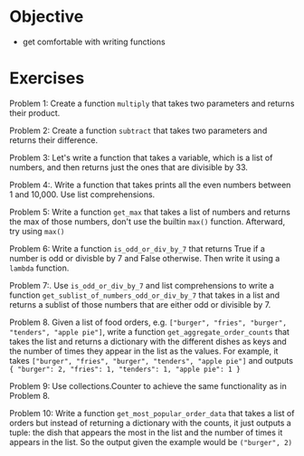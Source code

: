 # Objective
- get comfortable with writing functions

# Exercises
Problem 1: Create a function `multiply` that takes two parameters and returns their product.

Problem 2: Create a function `subtract` that takes two parameters and returns their difference.

Problem 3: Let's write a function that takes a variable, which is a list of numbers, and then returns just the ones that are divisible by 33.

Problem 4:. Write a function that takes prints all the even numbers between 1 and 10,000. Use list comprehensions.

Problem 5: Write a function `get_max` that takes a list of numbers and returns the max of those numbers, don't use the builtin `max()` function. Afterward,  try using `max()`

Problem 6: Write a function `is_odd_or_div_by_7` that returns True if a number is odd or divisble by 7 and False otherwise. Then write it using a `lambda` function.

Problem 7:. Use `is_odd_or_div_by_7` and list comprehensions to write a function `get_sublist_of_numbers_odd_or_div_by_7` that takes in a list and returns a sublist of those numbers that are either odd or divisible by 7.

Problem 8. Given a list of food orders, e.g. ```["burger", "fries", "burger", "tenders", "apple pie"]```, write a function `get_aggregate_order_counts` that takes the list and returns a dictionary with the different dishes as keys and the number of times they appear in the list as the values. For example, it takes ```["burger", "fries", "burger", "tenders", "apple pie"]``` and outputs ```
{
   "burger": 2,
   "fries": 1,
   "tenders": 1,
   "apple pie": 1
}```

Problem 9: Use collections.Counter to achieve the same functionality as in Problem 8.

Problem 10: Write a function `get_most_popular_order_data` that takes a list of orders but instead of returning a dictionary with the counts, it just outputs a tuple: the dish that appears the most in the list and the number of times it appears in the list. So the output given the example would be ```("burger", 2)```

